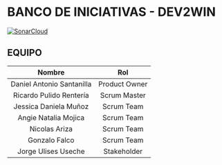 # BANCO DE INICIATIVAS - DEV2WIN

[![SonarCloud](https://sonarcloud.io/images/project_badges/sonarcloud-white.svg)](https://sonarcloud.io/summary/new_code?id=ricardopr17-1)

## EQUIPO

|        **Nombre**         |    **Rol**    |
|:-------------------------:|:-------------:|
| Daniel Antonio Santanilla | Product Owner |
|  Ricardo Pulido Rentería  |  Scrum Master |
|   Jessica Daniela Muñoz   |   Scrum Team  |
|   Angie Natalia Mojica    |   Scrum Team  |
|       Nicolas Ariza       |   Scrum Team  |
|       Gonzalo Falco       |   Scrum Team  |
|    Jorge Ulises Useche    |  Stakeholder  |

